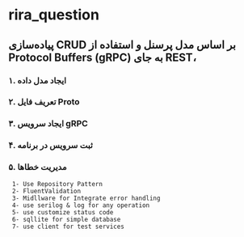 # rira_question
##  پیاده‌سازی  CRUD بر اساس مدل پرسنل و استفاده از Protocol Buffers (gRPC) به جای REST، 

### ۱. ایجاد مدل داده
### ۲. تعریف فایل Proto
### ۳. ایجاد سرویس gRPC
### ۴. ثبت سرویس در برنامه
### ۵. مدیریت خطاها
     1- Use Repository Pattern
     2- FluentValidation
     3- Midllware for Integrate error handling
     4- use serilog & log for any operation
     5- use customize status code
     6- sqllite for simple database
     7- use client for test services
    
